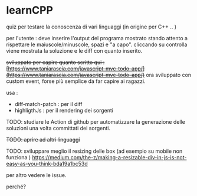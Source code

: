# learnCPP
quiz per testare la conoscenza di vari linguaggi (in origine per C++ .. )

per l'utente :
deve inserire l'output del programa mostrato stando attento a rispettare le maiuscole/minuscole, spazi e "a capo".
cliccando su controlla viene mostrata la soluzione e le diff con quanto inserito.


~~sviluppato per capire quanto scritto qui : [https://www.taniarascia.com/javascript-mvc-todo-app/](https://www.taniarascia.com/javascript-mvc-todo-app/)~~
ora sviluppato con custom event, forse più semplice da far capire ai ragazzi.

usa :
- diff-match-patch : per il diff 
- highligthJs : per il rendering dei sorgenti 

TODO: studiare le Action di github per automatizzare la generazione delle soluzioni una volta committati dei sorgenti.

~~TODO: aprire ad altri linguaggi~~

TODO: sviluppare meglio il resizing delle box (ad esempio su mobile non funziona )
https://medium.com/the-z/making-a-resizable-div-in-js-is-not-easy-as-you-think-bda19a1bc53d

per altro vedere le issue.

perché?
